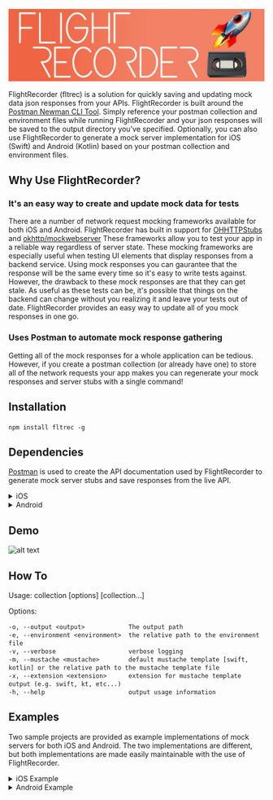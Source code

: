 ![alt text](https://raw.githubusercontent.com/normand1/FlightRecorder/master/ReadMeAssets/FlightRecLogo.png)


FlightRecorder (fltrec) is a solution for quickly saving and updating mock data json responses from your APIs.
FlightRecorder is built around the [Postman Newman CLI Tool](https://github.com/postmanlabs/newman).
Simply reference your postman collection and environment files while running FlightRecorder and your json responses will be saved to the output directory you've specified. Optionally, you can also use FlightRecorder to generate a mock server implementation for iOS (Swift) and Android (Kotlin) based on your postman collection and environment files.

## Why Use FlightRecorder?

### It's an easy way to create and update mock data for tests
There are a number of network request mocking frameworks available for both iOS and Android. FlightRecorder has built in support for [OHHTTPStubs](https://github.com/AliSoftware/OHHTTPStubs) and [okhttp/mockwebserver](https://github.com/square/okhttp/tree/master/mockwebserver)
These frameworks allow you to test your app in a reliable way regardless of server state. These mocking frameworks are especially useful when testing UI elements that display responses from a backend service. Using mock responses you can gaurantee that the response will be the same every time so it's easy to write tests against. However, the drawback to these mock responses are that they can get stale.  As useful as these tests can be, it's possible that things on the backend can change without you realizing it and leave your tests out of date. FlightRecorder provides an easy way to update all of you mock responses in one go.

### Uses Postman to automate mock response gathering

Getting all of the mock responses for a whole application can be tedious. However, if you create a postman collection (or already have one) to store all of the network requests your app makes you can regenerate your mock responses and server stubs with a single command!

## Installation 

`npm install fltrec -g`

## Dependencies


[Postman](https://www.getpostman.com/postman) is used to create the API documentation used by FlightRecorder to generate mock server stubs and save responses from the live API.

<details>
<summary>iOS</summary>

If you'd like to generate an automated mock server implementation for iOS you'll need [OHHTTPStubs](https://github.com/AliSoftware/OHHTTPStubs). You can see a sample implementation of OHHTTPStubs in the example project.
Passing the -m flag with "swift" (`-m swift`) will generate a MockNetworkRequestManager class for the referenced Postman Collection.

</details>

<details>
  
<summary>Android</summary>

If you'd like to generate an automated mock server implementation for Android you'll need [okhttp/mockwebserver](https://github.com/square/okhttp/tree/master/mockwebserver). You can see a sample implementation of okhttp/mockwebserver in the example project. Passing the -m flag with "kotlin" (`-m kotlin`) will generate a MockNetworkRequestManager class for the referenced Postman Collection.

</details>


## Demo

![alt text](https://raw.githubusercontent.com/normand1/FlightRecorder/master/ReadMeAssets/flt_rec_demo.gif)

## How To
  Usage: collection [options] [collection...]

  Options:

    -o, --output <output>            The output path
    -e, --environment <environment>  the relative path to the environment file
    -v, --verbose                    verbose logging
    -m, --mustache <mustache>        default mustache template [swift, kotlin] or the relative path to the mustache template file
    -x, --extension <extension>      extension for mustache template output (e.g. swift, kt, etc...)
    -h, --help                       output usage information


## Examples

Two sample projects are provided as example implementations of mock servers for both iOS and Android. The two implementations are different, but both implementations are made easily maintainable with the use of FlightRecorder.


<details>
<summary>iOS Example</summary>

1) Clone this repo and navigate to the `Demo/Projects/FltRecTestApp-iOS/` directory
2) Open the `FltRecTestApp.xcworkspace` workspace
3) In the MockResponses Xcode directory you will see a number of JSON files and the `MockNetworkRequestManager.swift` file

<img src="https://raw.githubusercontent.com/normand1/FlightRecorder/master/ReadMeAssets/iosexample1.png" alt="alt" width="200px"/>


4) These files have been generated by FlightRecorder and can be easily regenerated using this command:

```
fltrec collection Test-API.postman_collection.json -e test-env.postman_environment.json -m swift -o Projects/FltRecTestApp-iOS/FltRecTestApp/MockResponses
```

This command will use the Postman Collection and Environment file in the current directory to make the network requests specified in the collection (using the environment variables of the referenced Environment file) and save the JSON body responses to the specified output directory (Projects/FltRecTestApp-iOS/FltRecTestApp/MockResponses).
The `-m swift` flag also notifies flight recorder to generate an OHTTPMock implementation file called the MockNetworkRequestManager

5) The MockNetworkRequestManager is directed to start intercepting and replacing network request responses with the command in `AppDelegate.swift`
```
MockNetworkRequestManager.sharedManager.startAllMockEndpoints()
```

You can experiment with this feature by commenting and uncommenting startAllMockEndpoints() in the AppDelegate to switch from live network requests to mocked requests. You can also modify the `jsonplaceholderposts.json` file to see changes reflected in the mocked response. Running FltRec again will overwrite `jsonplaceholderposts.json` and make sure the mock response accurately reflects the response from the server.

</details>

<details>
  
<summary>Android Example</summary>

Coming Soon...

</details>
